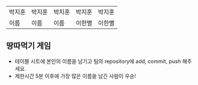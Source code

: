 <table>
      <tbody>
        <tr>
          <td>박지훈</td>
          <td>박지훈</td>
          <td>박지훈</td>
          <td>박지훈</td>
          <td>박지훈</td>
        </tr>
        <tr>
          <td>이름</td>
          <td>이름</td>
          <td>이름</td>
          <td>이한별</td>
          <td>이한별</td>
        </tr>
      </tbody>
</table>

## 땅따먹기 게임

- 테이블 시트에 본인의 이름을 남기고 팀의 repository에 add, commit, push 해주세요.
- 제한시간 5분 이후에 가장 많은 이름을 남긴 사람이 우승!
